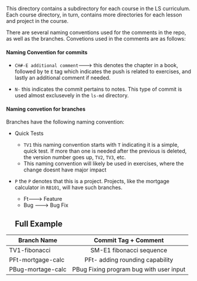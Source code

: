 This directory contains a subdirectory for each course in the LS curriculum.
Each course directory, in turn, contains more directories for each lesson and project in the course.

There are several naming conventions used for the comments in the repo, as well as the branches. 
Convetions used in the comments are as follows:

#### Naming Convention for commits
- `CH#-E additional comment`---> this denotes the chapter in a book, followed by te `E` tag which indicates the push is related to exercises, and lastly an additional comment if needed.

- `N-` this indicates the commit pertains to notes. This type of commit is used almost exclusevely in the `ls-md` directory.

#### Naming convetion for branches
Branches have the following naming convention:

- Quick Tests
  - `TV1` this naming convention starts with `T` indicating it is a simple, quick test. If more than one is needed after the previous is deleted, the version number goes up, `TV2`, `TV3`, etc.
  - This naming convention will likely be used in exercises, where the change doesnt have major impact

- `P` the `P` denotes that this is a project. Projects, like the mortgage calculator in `RB101`, will have such branches.
  - Ft---> Feature
  - Bug ---> Bug Fix
  
  ## Full Example

|     Branch Name    |      Commit Tag + Comment                    |
| -------------------|:--------------------------------------------:|
| TV1-fibonacci      |    SM-E1 fibonacci sequence                  |
| PFt-mortgage-calc  |    PFt- adding rounding capability           |
| PBug-mortage-calc  |    PBug Fixing program bug with user input   |